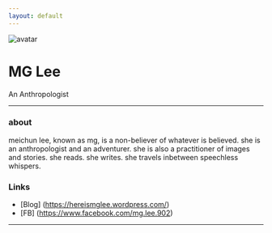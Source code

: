 ```yaml
---
layout: default
---
```


![avatar](avatar.jpg)

# MG Lee

An Anthropologist
- - -

### about

meichun lee, known as mg, is a non-believer of whatever is believed. she is an anthropologist and an adventurer. she is also a practitioner of images and stories. she reads. she writes. she travels inbetween speechless whispers.

### Links

 * [Blog] (https://hereismglee.wordpress.com/)
 * [FB] (https://www.facebook.com/mg.lee.902)
 
- - -
